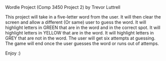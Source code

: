 Wordle Project (Comp 3450 Project 2) by Trevor Luttrell

This project will take in a five-letter word from the user.
It will then clear the screen and allow a different (Or same) user to guess the word.
It will highlight letters in GREEN that are in the word and in the correct spot.
It will highlight letters in YELLOW that are in the word.
It will highlight letters in GREY that are not in the word.
The user will get six attempts at guessing.
The game will end once the user guesses the word or runs out of attemps.

Enjoy :)